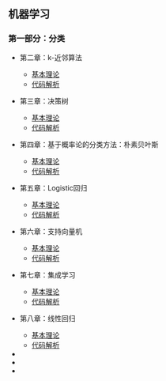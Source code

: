 ## 机器学习

###  第一部分：分类

- 第二章：k-近邻算法
    - [基本理论](https://github.com/TonyJent/myMachineLearning/blob/master/docs/02_k-%E8%BF%91%E9%82%BB%E7%AE%97%E6%B3%95.md)
    - [代码解析](https://github.com/TonyJent/myMachineLearning/tree/master/02_kNN)

- 第三章：决策树

    - [基本理论](https://github.com/TonyJent/myMachineLearning/blob/master/docs/03_%E5%86%B3%E7%AD%96%E6%A0%91.md)
    - [代码解析](https://github.com/TonyJent/myMachineLearning/tree/master/03_DecisionTree)

- 第四章：基于概率论的分类方法：朴素贝叶斯
    - [基本理论](https://github.com/TonyJent/myMachineLearning/blob/master/docs/04_%E5%9F%BA%E4%BA%8E%E6%A6%82%E7%8E%87%E8%AE%BA%E7%9A%84%E5%88%86%E7%B1%BB%E6%96%B9%E6%B3%95%E6%9C%B4%E7%B4%A0%E8%B4%9D%E5%8F%B6%E6%96%AF.md)
    - [代码解析](https://github.com/TonyJent/myMachineLearning/tree/master/04_NaiveBayes)

- 第五章：Logistic回归
    - [基本理论](https://github.com/TonyJent/myMachineLearning/blob/master/docs/05_Logistic%E5%9B%9E%E5%BD%92.md)
    - [代码解析](https://github.com/TonyJent/myMachineLearning/tree/master/05_LogisticRegression)

- 第六章：支持向量机
    - [基本理论](https://github.com/TonyJent/myMachineLearning/blob/master/docs/06_%E6%94%AF%E6%8C%81%E5%90%91%E9%87%8F%E6%9C%BA.md)
    - [代码解析](https://github.com/TonyJent/myMachineLearning/tree/master/06_SVM)

- 第七章：集成学习
  - [基本理论](https://github.com/TonyJent/myMachineLearning/blob/master/docs/07_%E9%9B%86%E6%88%90%E5%AD%A6%E4%B9%A0.md)
  - [代码解析](https://github.com/TonyJent/myMachineLearning/tree/master/07_Ensemble%20Learning)

- 第八章：线性回归

    - [基本理论](https://github.com/TonyJent/myMachineLearning/blob/master/docs/08_%E7%BA%BF%E6%80%A7%E5%9B%9E%E5%BD%92.md)
    - [代码解析](https://github.com/TonyJent/myMachineLearning/tree/master/08_Linear%20Regression)

- 

- 

- 

  ​    

  ​    

  ​    

  ​    





